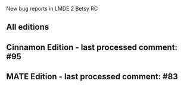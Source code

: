 New bug reports in LMDE 2 Betsy RC

All editions
------------


Cinnamon Edition - last processed comment: #95
-----------------------------------------------


MATE Edition - last processed comment: #83
------------------------------------------

